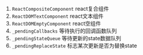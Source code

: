 

1. `ReactCompositeComponent` react复合组件
2. `ReactDOMTextComponent` react文本组件
2. `ReactDOMEmptyComponent` react空组件
2. `_pendingCallbacks` 等待执行的回调函数队列
3. `_pendingStateQueue` 等待更新的state数据队列
4. `_pendingReplaceState` 标志某次更新是否为替换state